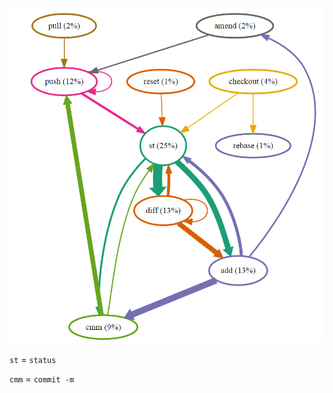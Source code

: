 ---
---

[![my git command flow](/img/git-command-flow.png)](https://visualize-your-git.herokuapp.com/display/4075/sparse)

`st` = `status`

`cmm` = `commit -m`
